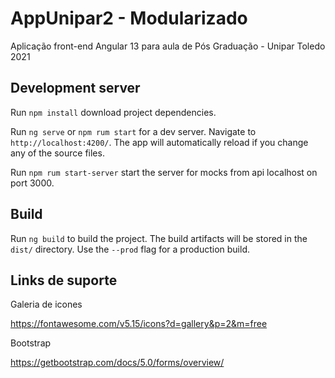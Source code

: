 # AppUnipar2 - Modularizado

Aplicação front-end Angular 13 para aula de Pós Graduação - Unipar Toledo 2021


## Development server

Run `npm install` download project dependencies.

Run `ng serve` or `npm rum start` for a dev server. Navigate to `http://localhost:4200/`. The app will automatically reload if you change any of the source files.

Run `npm rum start-server` start the server for mocks from api localhost on port 3000.

## Build

Run `ng build` to build the project. The build artifacts will be stored in the `dist/` directory. Use the `--prod` flag for a production build.



## Links de suporte

Galeria de icones

https://fontawesome.com/v5.15/icons?d=gallery&p=2&m=free


Bootstrap

https://getbootstrap.com/docs/5.0/forms/overview/
